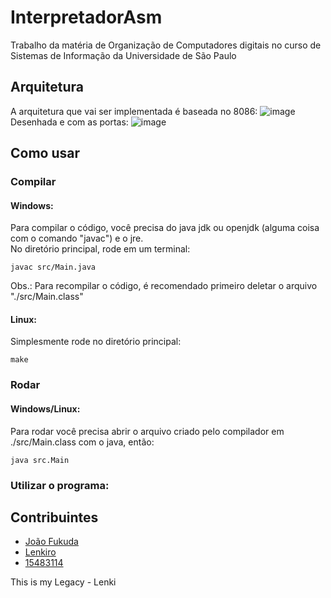 # InterpretadorAsm

Trabalho da matéria de Organização de Computadores digitais no curso de Sistemas de Informação da Universidade de São Paulo

## Arquitetura

A arquitetura que vai ser implementada é baseada no 8086:
![image](https://user-images.githubusercontent.com/37672942/58655907-a21c3e80-82f1-11e9-85ba-7770c2641acd.png "Arquitetura planejada (foto atualizada)")
Desenhada e com as portas:
![image](https://user-images.githubusercontent.com/37672942/60569249-3f312380-9d45-11e9-9012-83769344404d.png "Arquitetura com identificação nas portas")

## Como usar
### Compilar
#### Windows:

Para compilar o código, você precisa do java jdk ou openjdk (alguma coisa com o comando "javac") e o jre.\
No diretório principal, rode em um terminal:

	javac src/Main.java

Obs.: Para recompilar o código, é recomendado primeiro deletar o arquivo "./src/Main.class"

#### Linux:

Simplesmente rode no diretório principal:

    make

### Rodar
#### Windows/Linux:

Para rodar você precisa abrir o arquivo criado pelo compilador em ./src/Main.class com o java, então:

    java src.Main

### Utilizar o programa:



## Contribuintes

* [João Fukuda](https://www.git.com/JoaoFukuda)
* [Lenkiro](https://www.git.com/Lenkiro)
* [15483114](https://www.git.com/15483114)

This is my Legacy - Lenki

